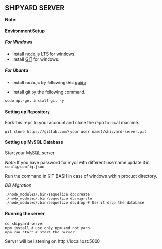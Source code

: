 ## SHIPYARD SERVER

**Note:**

#### **Environment Setup**

##### For Windows

* Install [node.js](https://nodejs.org/en/) LTS for windows.
* Install [GIT](https://git-scm.com/download/win) for windows.

##### For Ubuntu

* Install node.js by following this [guide](https://websiteforstudents.com/install-the-latest-node-js-and-nmp-packages-on-ubuntu-16-04-18-04-lts/)

* Install git by the following command.

```shell
sudo apt-get install git -y
```

#### **Setting up Repository**

Fork this repo to your account and clone the repo to local machine.

```shell
git clone https://gitlab.com/{your user name}/shipyard-server.git
```

#### **Setting up MySQL Database**
Start your MySQL server

*Note:* If you have password for myql with different username update it in `config/config.json`

Run the command in GIT BASH in case of windows within product directory.

*DB Migration*

```shell
./node_modules/.bin/sequelize db:create
./node_modules/.bin/sequelize db:migrate
./node_modules/.bin/sequelize db:drop # Use it drop the database
```

#### **Running the server**

```shell
cd shipyard-server
npm install # use only npm and not yarn
npm run start # start the server
```

Server will be listening on http://localhost:5000